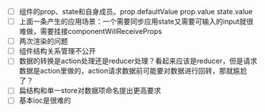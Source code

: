 - [ ] 组件的prop、state和自身成员。prop.defaultValue prop.value state.value
- [ ] 上面一条产生的应用场景：一个需要同步应用state又需要可输入的input就很难做，需要挂接componentWillReceiveProps
- [ ] 两次渲染的问题
- [ ] 组件结构关系管理不公开
- [ ] 数据的转换是action处理还是reducer处理？看起来应该是reducer，但是请求数据是action里做的，action请求数据前可能要对数据进行回转，那就尴尬了？
- [ ] 扁结构和单一store对数据项命名提出更高要求
- [ ] 基本ioc是很难的
